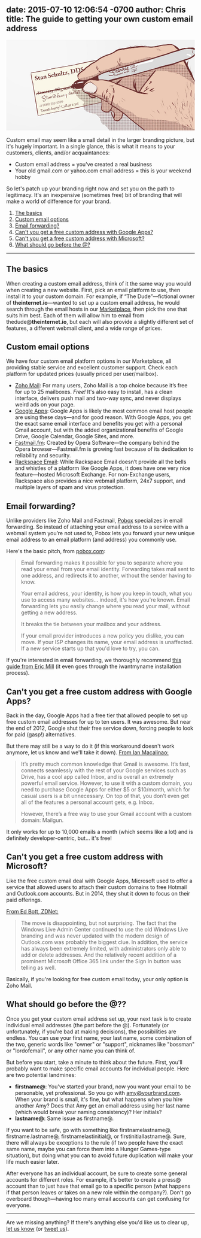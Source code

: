 date: 2015-07-10 12:06:54 -0700
author: Chris
title: The guide to getting your own custom email address
----

<!-- excerpt -->

![Custom Email](/media/2015-07-10-custom-email.jpg)

Custom email may seem like a small detail in the larger branding picture, but it's hugely important. In a single glance, this is what it means to your customers, clients, and/or acquaintances:

+ Custom email address = you've created a real business
+ Your old gmail.com or yahoo.com email address = this is your weekend hobby

So let's patch up your branding right now and set you on the path to legitimacy. It's an inexpensive (sometimes free) bit of branding that will make a world of difference for your brand.

<!-- /excerpt -->

1. [The basics](#section-1)
2. [Custom email options](#section-2)
3. [Email forwarding?](#section-3)
4. [Can't you get a free custom address with Google Apps?](#section-4)
5. [Can't you get a free custom address with Microsoft?](#section-5)
6. [What should go before the @?](#section-6)

***

<h2 id="section-1">The basics</h2>

When creating a custom email address, think of it the same way you would when creating a new website. First, pick an email platform to use, then install it to your custom domain. For example, if “The Dude”—fictional owner of **theinternet.io**—wanted to set up a custom email address, he would search through the email hosts in our [Marketplace](https://iwantmyname.com/services/email-hosting/), then pick the one that suits him best. Each of them will allow him to email from thedude@**theinternet.io**, but each will also provide a slightly different set of features, a different webmail client, and a wide range of prices.

<h2 id="section-2">Custom email options</h2>

We have four custom email platform options in our Marketplace, all providing stable service and excellent customer support. Check each platform for updated prices (usually priced per user/mailbox).

+ [Zoho Mail](https://iwantmyname.com/features/applications/custom-domain-apps/zoho/email-hosting-and-online-office-suite): For many users, Zoho Mail is a top choice because it’s free for up to 25 mailboxes. *Free!* It's also easy to install, has a clean interface, delivers push mail and two-way sync, and never displays weird ads on your page. 
+ [Google Apps](https://iwantmyname.com/features/applications/google-apps-for-your-domain): Google Apps is likely the most common email host people are using these days—and for good reason. With Google Apps, you get the exact same email interface and benefits you get with a personal Gmail account, but with the added organizational benefits of Google Drive, Google Calendar, Google Sites, and more.
+ [Fastmail.fm](https://iwantmyname.com/services/hosted-email/fastmail-mail-hosting-own-domain): Created by Opera Software—the company behind the Opera browser—Fastmail.fm is growing fast because of its dedication to reliability and security. 
+ [Rackspace Email](https://iwantmyname.com/services/email-hosting/rackspace-apps): While Rackspace Email doesn’t provide all the bells and whistles of a platform like Google Apps, it does have one very nice feature—hosted Microsoft Exchange. For non-Exchange users, Rackspace also provides a nice webmail platform, 24x7 support, and multiple layers of spam and virus protection.

<h2 id="section-3">Email forwarding?</h2>

Unlike providers like Zoho Mail and Fastmail, [Pobox](https://iwantmyname.com/services/email-hosting/pobox-mail-forwarding) specializes in email forwarding. So instead of attaching your email address to a service with a webmail system you’re not used to, Pobox lets you forward your new unique email address to an email platform (and address) you commonly use.

Here's the basic pitch, from [pobox.com](http://www.pobox.com/faq/):

> Email forwarding makes it possible for you to separate where you read your email from your email identity. Forwarding takes mail sent to one address, and redirects it to another, without the sender having to know.
>
>Your email address, your identity, is how you keep in touch, what you use to access many websites... indeed, it's how you're known. Email forwarding lets you easily change where you read your mail, without getting a new address.
>
>It breaks the tie between your mailbox and your address.
>
>If your email provider introduces a new policy you dislike, you can move. If your ISP changes its name, your email address is unaffected. If a new service starts up that you'd love to try, you can.

If you're interested in email forwarding, we thoroughly recommend [this guide from Eric Mill](https://konklone.com/post/take-control-of-your-email-address) (it even goes through the iwantmyname installation process).

<h2 id="section-4">Can't you get a free custom address with Google Apps?</h2>

Back in the day, Google Apps had a free tier that allowed people to set up free custom email addresses for up to ten users. It was awesome. But near the end of 2012, Google shut their free service down, forcing people to look for paid (gasp!) alternatives. 

But there may still be a way to do it (if this workaround doesn't work anymore, let us know and we'll take it down). [From Ian Macalinao:](http://simplyian.com/2015/01/07/Hacking-GMail-to-use-custom-domains-for-free/)

> It’s pretty much common knowledge that Gmail is awesome. It’s fast, connects seamlessly with the rest of your Google services such as Drive, has a cool app called Inbox, and is overall an extremely powerful email service. However, to use it with a custom domain, you need to purchase Google Apps for either $5 or $10/month, which for casual users is a bit unnecessary. On top of that, you don’t even get all of the features a personal account gets, e.g. Inbox.
> 
> However, there’s a free way to use your Gmail account with a custom domain: Mailgun.

It only works for up to 10,000 emails a month (which seems like a lot) and is definitely developer-centric, but... it's free!

<h2 id="section-5">Can't you get a free custom address with Microsoft?</h2>

Like the free custom email deal with Google Apps, Microsoft used to offer a service that allowed users to attach their custom domains to free Hotmail and Outlook.com accounts. But in 2014, they shut it down to focus on their paid offerings. 

[From Ed Bott, ZDNet:](http://www.zdnet.com/article/microsoft-ends-support-for-custom-domains-in-free-email-service/)

> The move is disappointing, but not surprising. The fact that the Windows Live Admin Center continued to use the old Windows Live branding and was never updated with the modern design of Outlook.com was probably the biggest clue. In addition, the service has always been extremely limited, with administrators only able to add or delete addresses. And the relatively recent addition of a prominent Microsoft Office 365 link under the Sign In button was telling as well.

Basically, if you're looking for free custom email today, your only option is Zoho Mail. 

<h2 id="section-6">What should go before the @??</h2>

Once you get your custom email address set up, your next task is to create individual email addresses (the part before the @). Fortunately (or unfortunately, if you're bad at making decisions), the possibilities are endless. You can use your first name, your last name, some combination of the two, generic words like "owner" or "support", nicknames like "bossman" or "lordofemail", or any other name you can think of. 

But before you start, take a minute to think about the future. First, you'll probably want to make specific email accounts for individual people. Here are two potential landmines:

+ **firstname@**: You've started your brand, now you want your email to be personable, yet professional. So you go with amy@yourbrand.com. When your brand is small, it's fine, but what happens when you hire another Amy? Does that Amy get an email address using her last name (which would break your naming consistency)? Her initials?
+ **lastname@**: Same issue as firstname@.

If you want to be safe, go with something like firstnamelastname@, firstname.lastname@, firstnamelastinitial@, or firstinitiallastname@. Sure, there will always be exceptions to the rule (if two people have the exact same name, maybe you can force them into a Hunger Games-type situation), but doing what you can to avoid future duplication will make your life much easier later.

After everyone has an individual account, be sure to create some general accounts for different roles. For example, it's better to create a press@ account than to just have that email go to a specific person (what happens if that person leaves or takes on a new role within the company?). Don't go overboard though—having too many email accounts can get confusing for everyone.

***

Are we missing anything? If there's anything else you'd like us to clear up, [let us know](https://iwantmyname.com/support) (or [tweet us](https://twitter.com/iwantmyname)).


